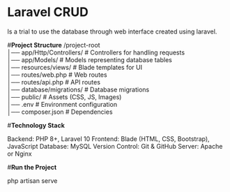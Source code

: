# **Laravel CRUD**
Is a trial to use the database through web interface 
created using laravel.

#**Project Structure**
/project-root  
│── app/Http/Controllers/     # Controllers for handling requests  
│── app/Models/               # Models representing database tables  
│── resources/views/          # Blade templates for UI  
│── routes/web.php            # Web routes  
│── routes/api.php            # API routes  
│── database/migrations/      # Database migrations  
│── public/                   # Assets (CSS, JS, Images)  
│── .env                      # Environment configuration  
│── composer.json             # Dependencies  

#**Technology Stack**

Backend: PHP 8+, Laravel 10
Frontend: Blade (HTML, CSS, Bootstrap), JavaScript
Database: MySQL
Version Control: Git & GitHub
Server: Apache or Nginx

#**Run the Project**

php artisan serve
